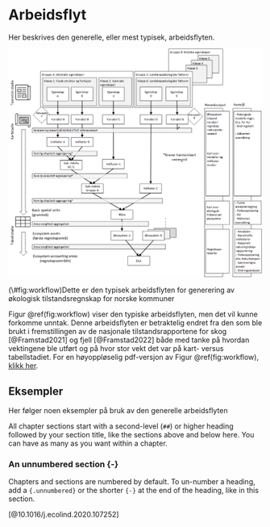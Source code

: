 # Arbeidsflyt

Her beskrives den generelle, eller mest typisek, arbeidsflyten.

<div class="figure">
<img src="figures/ECA_Workflow_generisk_norsk.png" alt="Dette er den typisek arbeidsflyten for generering av økologisk tilstandsregnskap for norske kommuner"  />
<p class="caption">(\#fig:workflow)Dette er den typisek arbeidsflyten for generering av økologisk tilstandsregnskap for norske kommuner</p>
</div>


Figur \@ref(fig:workflow) viser den typiske arbeidsflyten, men det vil kunne forkomme unntak. 
Denne arbeidsflyten er betraktelig endret fra den som ble brukt i fremstillingen av de nasjonale tilstandsrapportene for skog [@Framstad2021] og fjell [@Framstad2022] både med tanke på hvordan vektingene ble utført og på hvor stor vekt det var på kart- versus tabellstadiet. 
For en høyoppløselig pdf-versjon av Figur \@ref(fig:workflow), [klikk her](https://github.com/NINAnor/tilstandsregnskap_NordreFollo2022/tree/main/figures/ECA_Workflow_generisk_norsk.pdf).

## Eksempler

Her følger noen eksempler på bruk av den generelle arbeidsflyten

All chapter sections start with a second-level (`##`) or higher heading followed by your section title, like the sections above and below here. You can have as many as you want within a chapter.

### An unnumbered section {-}

Chapters and sections are numbered by default. To un-number a heading, add a `{.unnumbered}` or the shorter `{-}` at the end of the heading, like in this section.

[@10.1016/j.ecolind.2020.107252] 

